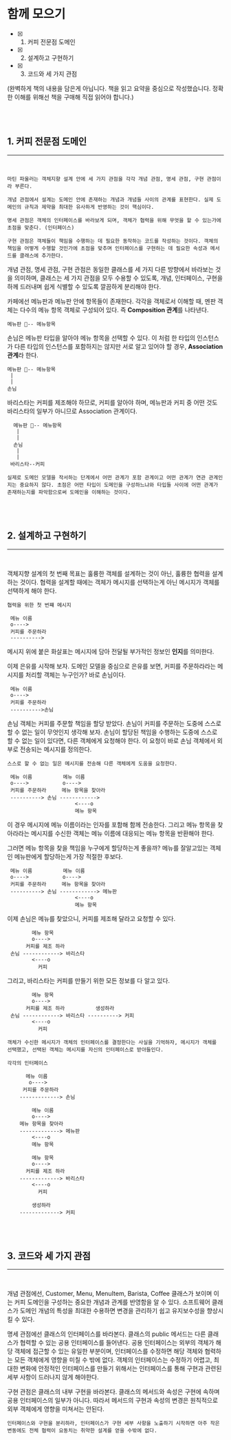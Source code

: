 # 함께 모으기

- [x] 1. 커피 전문점 도메인
- [x] 2. 설계하고 구현하기
- [x] 3. 코드와 세 가지 관점

(완벽하게 책의 내용을 담은게 아닙니다. 책을 읽고 요약을 중심으로 작성했습니다. 정확한 이해를 위해선 책을 구매해 직접 읽어야 합니다.)

<br><br>

## 1. 커피 전문점 도메인

---

<br>

 `마틴 파울러는 객체지향 설계 안에 세 가지 관점을 각각 개념 관점, 명세 관점, 구현 관점이라 부른다.`

 `개념 관점에서 설계는 도메인 안에 존재하는 개념과 개념들 사이의 관계를 표현한다. 실제 도메인의 규칙과 제약을 최대한 유사하게 반영하는 것이 핵심이다.`

 `명세 관점은 객체의 인터페이스를 바라보게 되며, 객체가 협력을 위해 무엇을 할 수 있는가에 초점을 맞춘다. (인터페이스)`

 `구현 관점은 객체들이 책임을 수행하는 데 필요한 동작하는 코드를 작성하는 것이다. 객체의 책임을 어떻게 수행할 것인가에 초점을 맞추며 인터페이스를 구현하는 데 필요한 속성과 메서드를 클래스에 추가한다.`

 개념 관점, 명세 관점, 구현 관점은 동일한 클래스를 세 가지 다른 방향에서 바라보는 것을 의미하며, 클래스는 세 가지 관점을 모두 수용할 수 있도록, 개념, 인터페이스, 구현을 하께 드러내며 쉽게 식별할 수 있도록 깔끔하게 분리해야 한다.

 카페에선 메뉴판과 메뉴판 안에 항목들이 존재한다. 각각을 객체로서 이해할 때, 멘판 객체는 다수의 메뉴 항목 객체로 구성되어 있다. 즉 **Composition 관계**를 나타낸다. 

`메뉴판 🔸-- 메뉴항목`

 손님은 메뉴판 타입을 알아야 메뉴 항목을 선택할 수 있다. 이 처럼 한 타입의 인스턴스가 다른 타입의 인스턴스를 포함하지는 않지만 서로 알고 있어야 할 경우, **Association 관계**라 한다.

```text
메뉴판 🔸-- 메뉴항목
 |
 |
손님
```

 바리스타는 커피를 제조해야 하므로, 커피를 알아야 하며, 메뉴판과 커피 중 어떤 것도 바리스타의 일부가 아니므로 Association 관계이다.

```text
  메뉴판 🔸-- 메뉴항목
   |
   |
  손님
   |
   |
 바리스타--커피
```

 `실제로 도메인 모델을 작서하는 단계에서 어떤 관계가 포함 관계이고 어떤 관계가 연관 관계인지는 중요하지 않다. 초점은 어떤 타입이 도메인을 구성하느냐와 타입들 사이에 어떤 관계가 존재하는지를 파악함으로써 도메인을 이해하는 것이다.`

<br><br>

## 2. 설계하고 구현하기

---

<br>

 객체지향 설계의 첫 번째 목표는 훌륭한 객체를 설계하는 것이 아닌, 훌륭한 협력을 설계하는 것이다. 협력을 설계할 때에는 객체가 메시지를 선택하는게 아닌 메시지가 객체를 선택하게 해야 한다. 

```text
협력을 위한 첫 번쨰 메시지

 메뉴 이름
 o---->
 커피를 주문하라
 ---------->
```

 메시지 위에 붙은 화살표는 메시지에 담아 전달될 부가적인 정보인 **인지**를 의미한다.

 이제 은유를 시작해 보자. 도메인 모델을 중심으로 은유를 보면, 커피를 주문하라라는 메시지를 처리할 객체는 누구인가? 바로 손님이다.

```text
 메뉴 이름
 o---->
 커피를 주문하라
 ---------->손님
```

 손님 객체는 커피를 주문할 책임을 할당 받았다. 손님이 커피를 주문하는 도중에 스스로 할 수 없는 일이 무엇인지 생각해 보자. 손님이 할당된 책임을 수행하는 도중에 스스로 할 수 없는 일이 있다면, 다른 객체에게 요청해야 한다. 이 요청이 바로 손님 객체에서 외부로 전송되는 메시지를 정의한다.

```text
스스로 할 수 없는 일은 메시지를 전송해 다른 객체에게 도움을 요청한다.

 메뉴 이름          메뉴 이름 
 o---->           o---->
 커피를 주문하라     메뉴 항목을 찾아라
 ----------> 손님 ------------>
                      <----o
                      메뉴 항목
```

 이 경우 메시지에 메뉴 이름이라는 인자를 포함해 함께 전송한다. 그리고 메뉴 항목을 찾아라라는 메시지를 수신한 객체는 메뉴 이름에 대응되는 메뉴 항목을 반환해야 한다.

 그러면 메뉴 항목을 찾을 책임을 누구에게 할당하는게 좋을까? 메뉴를 잘알고있는 객체인 메뉴판에게 할당하는게 가장 적절한 후보다.

```text
 메뉴 이름          메뉴 이름 
 o---->           o---->
 커피를 주문하라     메뉴 항목을 찾아라
 ----------> 손님 ------------> 메뉴판
                      <----o
                      메뉴 항목
```

 이제 손님은 메뉴를 찾았으니, 커피를 제조해 달라고 요청할 수 있다.

```text
        메뉴 항목 
        o---->
      커피를 제조 하라
 손님 ------------> 바리스타
        <----o
          커피
```

 그리고, 바리스타는 커피를 만들기 위한 모든 정보를 다 알고 있다.

```text
        메뉴 항목 
        o---->
      커피를 제조 하라          생성하라
 손님 ------------> 바리스타 ----------> 커피
        <----o
          커피
```

 `객체가 수신한 메시지가 객체의 인터페이스를 결정한다는 사실을 기억하자, 메시지가 객체를 선택했고, 선택된 객체는 메시지를 자신의 인터페이스로 받아들인다.`

```text
각각의 인터페이스

      메뉴 이름 
       o---->           
     커피를 주문하라 
    -------------> 손님 

        메뉴 이름
        o---->
    메뉴 항목을 찾아라
    -------------> 메뉴판
        <----o
        메뉴 항목

        메뉴 항목 
        o---->
      커피를 제조 하라
    -------------> 바리스타
        <----o
          커피

        생성하라
    -------------> 커피
```

</br></br>

## 3. 코드와 세 가지 관점

---

</br>

 개념 관점에선, Customer, Menu, MenuItem, Barista, Coffee 클래스가 보이며 이는 커피 도메인을 구성하는 중요한 개념과 관계를 반영함을 알 수 있다. 소프트웨어 클래스가 도메인 개념의 특성을 최대한 수용하면 변경을 관리하기 쉽고 유지보수성을 향상시킬 수 있다.

 명세 관점에선 클래스의 인터페이스를 바라본다. 클래스의 public 메서드는 다른 클래스가 협력할 수 있는 공용 인터페이스를 들어낸다. 공용 인터페이스는 외부의 객체가 해당 객체에 접근할 수 있는 유일한 부분이며, 인터페이스를 수정하면 해당 객체와 협력하는 모든 객체에게 영향을 미칠 수 밖에 없다. 객체의 인터페이스는 수정하기 어렵고, 최대한 변화에 안정적인 인터페이스를 만들기 위해서는 인터페이스를 통해 구현과 관련된 세부 사항이 드러나지 않게 해야한다.

 구현 관점은 클래스의 내부 구현을 바라본다. 클래스의 메서드와 속성은 구현에 속하며 공용 인터페이스의 일부가 아니다. 따라서 메서드의 구현과 속성의 변경은 원칙적으로 외부 객체에게 영향을 미쳐서는 안된다.

 `인터페이스와 구현을 분리하라, 인터페이스가 구현 세부 사항을 노출하기 시작하면 아주 작은 변동에도 전체 협력이 요동치는 취약한 설계를 얻을 수밖에 없다.`

</br></br>